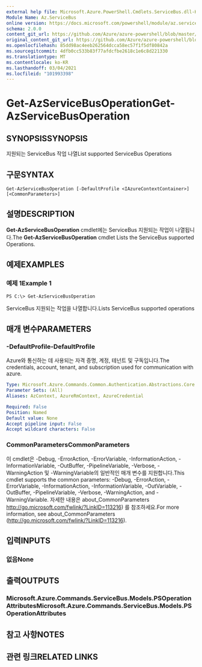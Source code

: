 ```yaml
---
external help file: Microsoft.Azure.PowerShell.Cmdlets.ServiceBus.dll-Help.xml
Module Name: Az.ServiceBus
online version: https://docs.microsoft.com/powershell/module/az.servicebus/get-azservicebusoperation
schema: 2.0.0
content_git_url: https://github.com/Azure/azure-powershell/blob/master/src/ServiceBus/ServiceBus/help/Get-AzServiceBusOperation.md
original_content_git_url: https://github.com/Azure/azure-powershell/blob/master/src/ServiceBus/ServiceBus/help/Get-AzServiceBusOperation.md
ms.openlocfilehash: 85dd98ac4eeb262564dcca58ec57f1f5df80842a
ms.sourcegitcommit: 4dfb0cc533b83f77afdcfbe2618c1e6c8d221330
ms.translationtype: MT
ms.contentlocale: ko-KR
ms.lasthandoff: 03/04/2021
ms.locfileid: "101993398"
---
```

# <span data-ttu-id="2bc81-101">Get-AzServiceBusOperation</span><span class="sxs-lookup"><span data-stu-id="2bc81-101">Get-AzServiceBusOperation</span></span>

## <span data-ttu-id="2bc81-102">SYNOPSIS</span><span class="sxs-lookup"><span data-stu-id="2bc81-102">SYNOPSIS</span></span>
<span data-ttu-id="2bc81-103">지원되는 ServiceBus 작업 나열</span><span class="sxs-lookup"><span data-stu-id="2bc81-103">List supported ServiceBus Operations</span></span>

## <span data-ttu-id="2bc81-104">구문</span><span class="sxs-lookup"><span data-stu-id="2bc81-104">SYNTAX</span></span>

```
Get-AzServiceBusOperation [-DefaultProfile <IAzureContextContainer>] [<CommonParameters>]
```

## <span data-ttu-id="2bc81-105">설명</span><span class="sxs-lookup"><span data-stu-id="2bc81-105">DESCRIPTION</span></span>
<span data-ttu-id="2bc81-106">**Get-AzServiceBusOperation** cmdlet에는 ServiceBus 지원되는 작업이 나열됩니다.</span><span class="sxs-lookup"><span data-stu-id="2bc81-106">The **Get-AzServiceBusOperation** cmdlet Lists the ServiceBus supported Operations.</span></span>

## <span data-ttu-id="2bc81-107">예제</span><span class="sxs-lookup"><span data-stu-id="2bc81-107">EXAMPLES</span></span>

### <span data-ttu-id="2bc81-108">예제 1</span><span class="sxs-lookup"><span data-stu-id="2bc81-108">Example 1</span></span>
```
PS C:\> Get-AzServiceBusOperation
```

<span data-ttu-id="2bc81-109">ServiceBus 지원되는 작업을 나열합니다.</span><span class="sxs-lookup"><span data-stu-id="2bc81-109">Lists ServiceBus supported operations</span></span>

## <span data-ttu-id="2bc81-110">매개 변수</span><span class="sxs-lookup"><span data-stu-id="2bc81-110">PARAMETERS</span></span>

### <span data-ttu-id="2bc81-111">-DefaultProfile</span><span class="sxs-lookup"><span data-stu-id="2bc81-111">-DefaultProfile</span></span>
<span data-ttu-id="2bc81-112">Azure와 통신하는 데 사용되는 자격 증명, 계정, 테넌트 및 구독입니다.</span><span class="sxs-lookup"><span data-stu-id="2bc81-112">The credentials, account, tenant, and subscription used for communication with azure.</span></span>

```yaml
Type: Microsoft.Azure.Commands.Common.Authentication.Abstractions.Core.IAzureContextContainer
Parameter Sets: (All)
Aliases: AzContext, AzureRmContext, AzureCredential

Required: False
Position: Named
Default value: None
Accept pipeline input: False
Accept wildcard characters: False
```

### <span data-ttu-id="2bc81-113">CommonParameters</span><span class="sxs-lookup"><span data-stu-id="2bc81-113">CommonParameters</span></span>
<span data-ttu-id="2bc81-114">이 cmdlet은 -Debug, -ErrorAction, -ErrorVariable, -InformationAction, -InformationVariable, -OutBuffer, -PipelineVariable, -Verbose, -WarningAction 및 -WarningVariable의 일반적인 매개 변수를 지원합니다.</span><span class="sxs-lookup"><span data-stu-id="2bc81-114">This cmdlet supports the common parameters: -Debug, -ErrorAction, -ErrorVariable, -InformationAction, -InformationVariable, -OutVariable, -OutBuffer, -PipelineVariable, -Verbose, -WarningAction, and -WarningVariable.</span></span> <span data-ttu-id="2bc81-115">자세한 내용은 about_CommonParameters http://go.microsoft.com/fwlink/?LinkID=113216) 를 참조하세요.</span><span class="sxs-lookup"><span data-stu-id="2bc81-115">For more information, see about_CommonParameters (http://go.microsoft.com/fwlink/?LinkID=113216).</span></span>

## <span data-ttu-id="2bc81-116">입력</span><span class="sxs-lookup"><span data-stu-id="2bc81-116">INPUTS</span></span>

### <span data-ttu-id="2bc81-117">없음</span><span class="sxs-lookup"><span data-stu-id="2bc81-117">None</span></span>

## <span data-ttu-id="2bc81-118">출력</span><span class="sxs-lookup"><span data-stu-id="2bc81-118">OUTPUTS</span></span>

### <span data-ttu-id="2bc81-119">Microsoft.Azure.Commands.ServiceBus.Models.PSOperationAttributes</span><span class="sxs-lookup"><span data-stu-id="2bc81-119">Microsoft.Azure.Commands.ServiceBus.Models.PSOperationAttributes</span></span>

## <span data-ttu-id="2bc81-120">참고 사항</span><span class="sxs-lookup"><span data-stu-id="2bc81-120">NOTES</span></span>

## <span data-ttu-id="2bc81-121">관련 링크</span><span class="sxs-lookup"><span data-stu-id="2bc81-121">RELATED LINKS</span></span>
